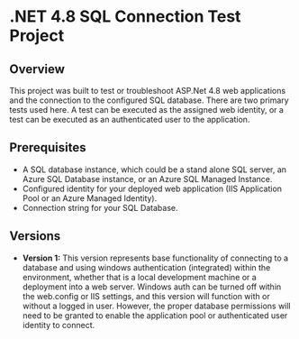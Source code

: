 # .NET 4.8 SQL Connection Test Project
## Overview
This project was built to test or troubleshoot ASP.Net 4.8 web applications and the connection to the configured SQL database. There are two primary tests used here. A test can be executed as the assigned web identity, or a test can be executed as an authenticated user to the application.

## Prerequisites
- A SQL database instance, which could be a stand alone SQL server, an Azure SQL Database instance, or an Azure SQL Managed Instance.
- Configured identity for your deployed web application (IIS Application Pool or an Azure Managed Identity).
- Connection string for your SQL Database.

## Versions
- **Version 1:** This version represents base functionality of connecting to a database and using windows authentication (integrated) within the environment, whether that is a local development machine or a deployment into a web server. Windows auth can be turned off within the web.config or IIS settings, and this version will function with or without a logged in user. However, the proper database permissions will need to be granted to enable the application pool or authenticated user identity to connect.
